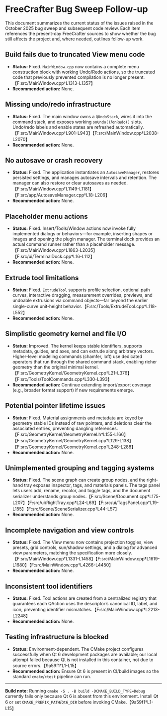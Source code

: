 # FreeCrafter Bug Sweep Follow-up

This document summarizes the current status of the issues raised in the October 2025 bug sweep and subsequent code review. Each item references the present-day FreeCrafter sources to show whether the bug still affects the project and, where needed, outlines follow-up work.

## Build fails due to truncated View menu code
* **Status:** Fixed. `MainWindow.cpp` now contains a complete menu construction block with working Undo/Redo actions, so the truncated code that previously prevented compilation is no longer present.【F:src/MainWindow.cpp†L1313-L1357】
* **Recommended action:** None.

## Missing undo/redo infrastructure
* **Status:** Fixed. The main window owns a `QUndoStack`, wires it into the command stack, and exposes working `onUndo()`/`onRedo()` slots. Undo/redo labels and enable states are refreshed automatically.【F:src/MainWindow.cpp†L901-L943】【F:src/MainWindow.cpp†L2038-L2070】
* **Recommended action:** None.

## No autosave or crash recovery
* **Status:** Fixed. The application instantiates an `AutosaveManager`, restores persisted settings, and manages autosave intervals and retention. The manager can also restore or clear autosaves as needed.【F:src/MainWindow.cpp†L1149-L1181】【F:src/app/AutosaveManager.cpp†L18-L206】
* **Recommended action:** None.

## Placeholder menu actions
* **Status:** Fixed. Insert/Tools/Window actions now invoke fully implemented dialogs or behaviors—for example, inserting shapes or images and opening the plugin manager. The terminal dock provides an actual command runner rather than a placeholder message.【F:src/MainWindow.cpp†L1863-L2035】【F:src/ui/TerminalDock.cpp†L16-L112】
* **Recommended action:** None.

## Extrude tool limitations
* **Status:** Fixed. `ExtrudeTool` supports profile selection, optional path curves, interactive dragging, measurement overrides, previews, and undoable extrusions via command objects—far beyond the earlier single-curve unit-height behavior.【F:src/Tools/ExtrudeTool.cpp†L118-L552】
* **Recommended action:** None.

## Simplistic geometry kernel and file I/O
* **Status:** Improved. The kernel keeps stable identifiers, supports metadata, guides, and axes, and can extrude along arbitrary vectors. Higher-level modeling commands (chamfer, loft) use dedicated operators that run through the shared command stack, enabling richer geometry than the original minimal kernel.【F:src/GeometryKernel/GeometryKernel.cpp†L21-L376】【F:src/Tools/ToolCommands.cpp†L330-L393】
* **Recommended action:** Continue extending import/export coverage (e.g., broader format support) if new requirements emerge.

## Potential pointer lifetime issues
* **Status:** Fixed. Material assignments and metadata are keyed by geometry stable IDs instead of raw pointers, and deletions clear the associated entries, preventing dangling references.【F:src/GeometryKernel/GeometryKernel.h†L155-L166】【F:src/GeometryKernel/GeometryKernel.cpp†L129-L138】【F:src/GeometryKernel/GeometryKernel.cpp†L248-L288】
* **Recommended action:** None.

## Unimplemented grouping and tagging systems
* **Status:** Fixed. The scene graph can create group nodes, and the right-hand tray exposes inspector, tags, and materials panels. The tags panel lets users add, rename, recolor, and toggle tags, and the document serializer understands group nodes.【F:src/Scene/Document.cpp†L175-L207】【F:src/ui/RightTray.cpp†L24-L69】【F:src/ui/TagsPanel.cpp†L19-L155】【F:src/Scene/SceneSerializer.cpp†L44-L57】
* **Recommended action:** None.

## Incomplete navigation and view controls
* **Status:** Fixed. The View menu now contains projection toggles, view presets, grid controls, sun/shadow settings, and a dialog for advanced view parameters, matching the specification more closely.【F:src/MainWindow.cpp†L1331-L1458】【F:src/MainWindow.cpp†L1619-L1680】【F:src/MainWindow.cpp†L4266-L4450】
* **Recommended action:** None.

## Inconsistent tool identifiers
* **Status:** Fixed. Tool actions are created from a centralized registry that guarantees each QAction uses the descriptor’s canonical ID, label, and icon, preventing identifier mismatches.【F:src/MainWindow.cpp†L2213-L2248】
* **Recommended action:** None.

## Testing infrastructure is blocked
* **Status:** Environment-dependent. The CMake project configures successfully when Qt 6 development packages are available; our local attempt failed because Qt is not installed in this container, not due to source errors.【9a59f1†L1-L15】
* **Recommended action:** Ensure Qt 6 is present in CI/build images so the standard `cmake`/`ctest` pipeline can run.

---

**Build note:** Running `cmake -S . -B build -DCMAKE_BUILD_TYPE=Debug` currently fails only because Qt 6 is absent from this environment. Install Qt 6 or set `CMAKE_PREFIX_PATH`/`Qt6_DIR` before invoking CMake.【9a59f1†L1-L15】
